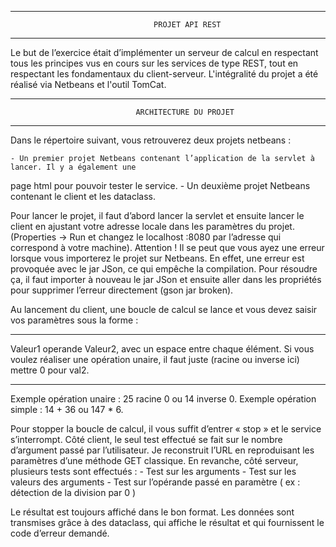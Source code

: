 **********************************************************************************************
                                    PROJET API REST
**********************************************************************************************

Le but de l’exercice était d’implémenter un serveur de calcul en respectant tous les principes vus en cours sur les services de type REST, tout en respectant les fondamentaux du client-serveur. 
L'intégralité du projet a été réalisé via Netbeans et l'outil TomCat.

**********************************************************************************************
				                ARCHITECTURE DU PROJET
**********************************************************************************************

Dans le répertoire suivant, vous retrouverez deux projets netbeans :

    - Un premier projet Netbeans contenant l’application de la servlet à lancer. Il y a également une
page html pour pouvoir tester le service.
    - Un deuxième projet Netbeans contenant le client et les dataclass.

Pour lancer le projet, il faut d’abord lancer la servlet et ensuite lancer le client en ajustant votre adresse locale dans les paramètres du projet. (Properties -> Run et changez le localhost :8080 par l’adresse qui correspond à votre machine). 
Attention !  Il se peut que vous ayez une erreur lorsque vous importerez le projet sur Netbeans. En effet, une erreur est provoquée avec le jar JSon, ce qui empêche la compilation. Pour résoudre ça, il faut importer à nouveau le jar JSon et ensuite aller dans les propriétés pour supprimer l’erreur directement (gson jar broken).

Au lancement du client, une boucle de calcul se lance et vous devez saisir vos paramètres sous la
forme :

**********************************************************************************************
Valeur1 operande Valeur2, avec un espace entre chaque élément. 
Si vous voulez réaliser une opération unaire, il faut juste (racine ou inverse ici) mettre 0 pour val2.
**********************************************************************************************

Exemple opération unaire : 25 racine 0 ou 14 inverse 0.
Exemple opération simple : 14 + 36 ou 147 * 6.

Pour stopper la boucle de calcul, il vous suffit d’entrer « stop » et le service s’interrompt.
Côté client, le seul test effectué se fait sur le nombre d’argument passé par l’utilisateur. Je
reconstruit l’URL en reproduisant les paramètres d’une méthode GET classique.
En revanche, côté serveur, plusieurs tests sont effectués :
    -  Test sur les arguments
    - Test sur les valeurs des arguments
    - Test sur l’opérande passé en paramètre ( ex : détection de la division par 0 )

Le résultat est toujours affiché dans le bon format. Les données sont transmises grâce à des dataclass, qui affiche le résultat et qui fournissent le code
d’erreur demandé. 